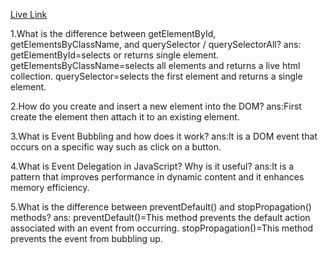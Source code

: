  [Live Link](https://sabinamarium.github.io/B12-A5-Emegency-Hotline/)


1.What is the difference between getElementById, getElementsByClassName, and querySelector / querySelectorAll?
ans: getElementById=selects or returns single element.
getElementsByClassName=selects all elements and returns a live html collection.
querySelector=selects the first element and returns a single element.


2.How do you create and insert a new element into the DOM?
ans:First create the element then attach it to an existing element.


3.What is Event Bubbling and how does it work?
ans:It is a DOM event that occurs on a specific way such as click on a button.


4.What is Event Delegation in JavaScript? Why is it useful?
ans:It is a pattern that improves performance in dynamic content and it enhances memory efficiency.


5.What is the difference between preventDefault() and stopPropagation() methods?
ans: preventDefault()=This method prevents the default action associated with an event from occurring. 
stopPropagation()=This method prevents the event from bubbling up.
